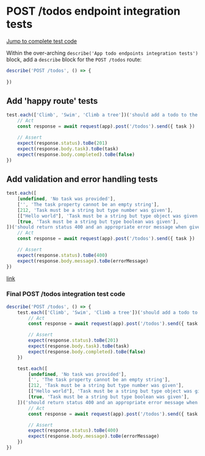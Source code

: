 # POST /todos endpoint integration tests

[Jump to complete test code](#final-post-todos-integration-test-code)

Within the over-arching `describe('App todo endpoints integration tests')` block, add a `describe` block for the `POST /todos` route:

```javascript
describe('POST /todos', () => {
    
})
```

## Add 'happy route' tests

```javascript
test.each(['Climb', 'Swim', 'Climb a tree'])('should add a todo to the database and return status 201 and the created todo object when passed the todo: "%s"', async (task) => {
    // Act
    const response = await request(app).post('/todos').send({ task })

    // Assert
    expect(response.status).toBe(201)
    expect(response.body.task).toBe(task)
    expect(response.body.completed).toBe(false)
})
```

## Add validation and error handling tests

```javascript
test.each([
    [undefined, 'No task was provided'],
    ['', 'The task property cannot be an empty string'],
    [212, 'Task must be a string but type number was given'],
    [["Hello world"], 'Task must be a string but type object was given'],
    [true, 'Task must be a string but type boolean was given'],
])('should return status 400 and an appropriate error message when given task value: "%s"', async (task, errorMessage) => {
    // Act
    const response = await request(app).post('/todos').send({ task })

    // Assert
    expect(response.status).toBe(400)
    expect(response.body.message).toBe(errorMessage)
})
```

[link]()

### Final POST /todos integration test code

```javascript
describe('POST /todos', () => {
    test.each(['Climb', 'Swim', 'Climb a tree'])('should add a todo to the database and return status 201 and the created todo object when passed the todo: "%s"', async (task) => {
        // Act
        const response = await request(app).post('/todos').send({ task })

        // Assert
        expect(response.status).toBe(201)
        expect(response.body.task).toBe(task)
        expect(response.body.completed).toBe(false)
    })

    test.each([
        [undefined, 'No task was provided'],
        ['', 'The task property cannot be an empty string'],
        [212, 'Task must be a string but type number was given'],
        [["Hello world"], 'Task must be a string but type object was given'],
        [true, 'Task must be a string but type boolean was given'],
    ])('should return status 400 and an appropriate error message when given task value: "%s"', async (task, errorMessage) => {
        // Act
        const response = await request(app).post('/todos').send({ task })

        // Assert
        expect(response.status).toBe(400)
        expect(response.body.message).toBe(errorMessage)
    })
})
```
